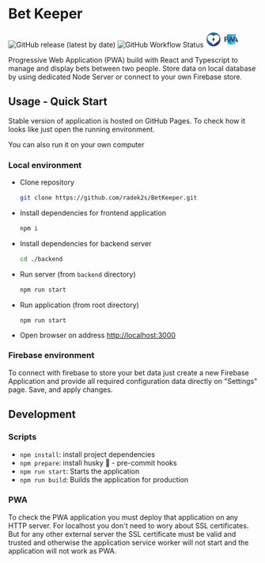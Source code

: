 # Bet Keeper

![GitHub release (latest by date)](https://img.shields.io/github/v/release/radek2s/BetKeeper?style=for-the-badge)
![GitHub Workflow Status](https://img.shields.io/github/workflow/status/radek2s/BetKeeper/pages?label=GitHub%20pages&style=for-the-badge)
<img src='https://github.com/radek2s/BetKeeper/raw/main/public/logo192.png' height='32'/>
<img src="https://github.com/radek2s/Company-People-Management/raw/master/doc/pwa.png" height='32'/>

Progressive Web Application (PWA) build with React and Typescript to manage and display
bets between two people. Store data on local database by using dedicated Node Server or
connect to your own Firebase store.

## Usage - Quick Start

Stable version of application is hosted on GitHub Pages. To check how it looks like just
open the running environment.

You can also run it on your own computer

### Local environment

- Clone repository
  ```bash
  git clone https://github.com/radek2s/BetKeeper.git
  ```
- Install dependencies for frontend application
  ```bash
  npm i
  ```
- Install dependencies for backend server
  ```bash
  cd ./backend
  ```
- Run server (from `backend` directory)
  ```bash
  npm run start
  ```
- Run application (from root directory)
  ```
  npm run start
  ```
- Open browser on address [http://localhost:3000](http://localhost:3000)

### Firebase environment

To connect with firebase to store your bet data just create a new Firebase Application and
provide all required configuration data directly on "Settings" page. Save, and apply
changes.

## Development

### Scripts

- `npm install`: install project dependencies
- `npm prepare`: install husky 🐶 - pre-commit hooks
- `npm run start`: Starts the application
- `npm run build`: Builds the application for production

### PWA

To check the PWA application you must deploy that application on any HTTP server. For
localhost you don't need to wory about SSL certificates. But for any other external server
the SSL certificate must be valid and trusted and otherwise the application service worker
will not start and the application will not work as PWA.
